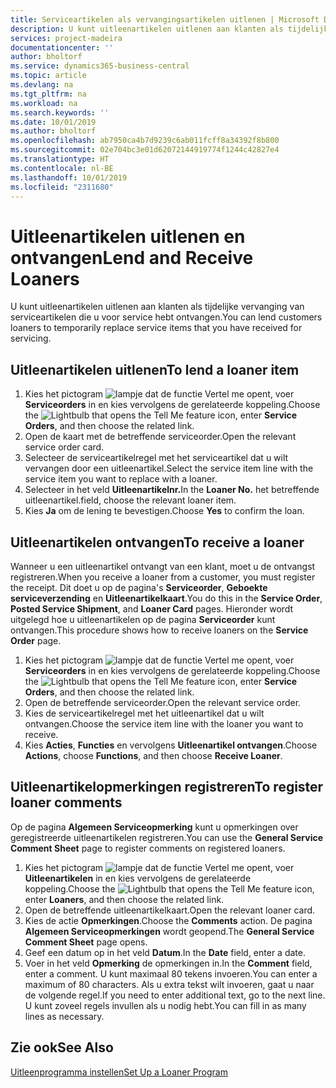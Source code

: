 ```yaml
---
title: Serviceartikelen als vervangingsartikelen uitlenen | Microsoft Docs
description: U kunt uitleenartikelen uitlenen aan klanten als tijdelijke vervanging van serviceartikelen die u voor service hebt ontvangen.
services: project-madeira
documentationcenter: ''
author: bholtorf
ms.service: dynamics365-business-central
ms.topic: article
ms.devlang: na
ms.tgt_pltfrm: na
ms.workload: na
ms.search.keywords: ''
ms.date: 10/01/2019
ms.author: bholtorf
ms.openlocfilehash: ab7950ca4b7d9239c6ab011fcff8a34392f8b800
ms.sourcegitcommit: 02e704bc3e01d62072144919774f1244c42827e4
ms.translationtype: HT
ms.contentlocale: nl-BE
ms.lasthandoff: 10/01/2019
ms.locfileid: "2311680"
---
```

# <a name="lend-and-receive-loaners"></a><span data-ttu-id="d461d-103">Uitleenartikelen uitlenen en ontvangen</span><span class="sxs-lookup"><span data-stu-id="d461d-103">Lend and Receive Loaners</span></span>
<span data-ttu-id="d461d-104">U kunt uitleenartikelen uitlenen aan klanten als tijdelijke vervanging van serviceartikelen die u voor service hebt ontvangen.</span><span class="sxs-lookup"><span data-stu-id="d461d-104">You can lend customers loaners to temporarily replace service items that you have received for servicing.</span></span>  
  
## <a name="to-lend-a-loaner-item"></a><span data-ttu-id="d461d-105">Uitleenartikelen uitlenen</span><span class="sxs-lookup"><span data-stu-id="d461d-105">To lend a loaner item</span></span>    
1. <span data-ttu-id="d461d-106">Kies het pictogram ![lampje dat de functie Vertel me opent](media/ui-search/search_small.png "Vertel me wat u wilt doen"), voer **Serviceorders** in en kies vervolgens de gerelateerde koppeling.</span><span class="sxs-lookup"><span data-stu-id="d461d-106">Choose the ![Lightbulb that opens the Tell Me feature](media/ui-search/search_small.png "Tell me what you want to do") icon, enter **Service Orders**, and then choose the related link.</span></span>  
2. <span data-ttu-id="d461d-107">Open de kaart met de betreffende serviceorder.</span><span class="sxs-lookup"><span data-stu-id="d461d-107">Open the relevant service order card.</span></span>  
3. <span data-ttu-id="d461d-108">Selecteer de serviceartikelregel met het serviceartikel dat u wilt vervangen door een uitleenartikel.</span><span class="sxs-lookup"><span data-stu-id="d461d-108">Select the service item line with the service item you want to replace with a loaner.</span></span>  
4. <span data-ttu-id="d461d-109">Selecteer in het veld **Uitleenartikelnr.**</span><span class="sxs-lookup"><span data-stu-id="d461d-109">In the **Loaner No.**</span></span> <span data-ttu-id="d461d-110">het betreffende uitleenartikel.</span><span class="sxs-lookup"><span data-stu-id="d461d-110">field, choose the relevant loaner item.</span></span>  
5. <span data-ttu-id="d461d-111">Kies **Ja** om de lening te bevestigen.</span><span class="sxs-lookup"><span data-stu-id="d461d-111">Choose **Yes** to confirm the loan.</span></span>  

## <a name="to-receive-a-loaner"></a><span data-ttu-id="d461d-112">Uitleenartikelen ontvangen</span><span class="sxs-lookup"><span data-stu-id="d461d-112">To receive a loaner</span></span>  
<span data-ttu-id="d461d-113">Wanneer u een uitleenartikel ontvangt van een klant, moet u de ontvangst registreren.</span><span class="sxs-lookup"><span data-stu-id="d461d-113">When you receive a loaner from a customer, you must register the receipt.</span></span> <span data-ttu-id="d461d-114">Dit doet u op de pagina's **Serviceorder**, **Geboekte serviceverzending** en **Uitleenartikelkaart**.</span><span class="sxs-lookup"><span data-stu-id="d461d-114">You do this in the **Service Order**, **Posted Service Shipment**, and **Loaner Card** pages.</span></span> <span data-ttu-id="d461d-115">Hieronder wordt uitgelegd hoe u uitleenartikelen op de pagina **Serviceorder** kunt ontvangen.</span><span class="sxs-lookup"><span data-stu-id="d461d-115">This procedure shows how to receive loaners on the **Service Order** page.</span></span>  
  
1. <span data-ttu-id="d461d-116">Kies het pictogram ![lampje dat de functie Vertel me opent](media/ui-search/search_small.png "Vertel me wat u wilt doen"), voer **Serviceorders** in en kies vervolgens de gerelateerde koppeling.</span><span class="sxs-lookup"><span data-stu-id="d461d-116">Choose the ![Lightbulb that opens the Tell Me feature](media/ui-search/search_small.png "Tell me what you want to do") icon, enter **Service Orders**, and then choose the related link.</span></span>  
2. <span data-ttu-id="d461d-117">Open de betreffende serviceorder.</span><span class="sxs-lookup"><span data-stu-id="d461d-117">Open the relevant service order.</span></span>  
3. <span data-ttu-id="d461d-118">Kies de serviceartikelregel met het uitleenartikel dat u wilt ontvangen.</span><span class="sxs-lookup"><span data-stu-id="d461d-118">Choose the service item line with the loaner you want to receive.</span></span>  
4. <span data-ttu-id="d461d-119">Kies **Acties**, **Functies** en vervolgens **Uitleenartikel ontvangen**.</span><span class="sxs-lookup"><span data-stu-id="d461d-119">Choose **Actions**, choose **Functions**, and then choose **Receive Loaner**.</span></span>  

## <a name="to-register-loaner-comments"></a><span data-ttu-id="d461d-120">Uitleenartikelopmerkingen registreren</span><span class="sxs-lookup"><span data-stu-id="d461d-120">To register loaner comments</span></span>  
<span data-ttu-id="d461d-121">Op de pagina **Algemeen Serviceopmerking** kunt u opmerkingen over geregistreerde uitleenartikelen registreren.</span><span class="sxs-lookup"><span data-stu-id="d461d-121">You can use the **General Service Comment Sheet** page to register comments on registered loaners.</span></span>  
  
1. <span data-ttu-id="d461d-122">Kies het pictogram ![lampje dat de functie Vertel me opent](media/ui-search/search_small.png "Vertel me wat u wilt doen"), voer **Uitleenartikelen** in en kies vervolgens de gerelateerde koppeling.</span><span class="sxs-lookup"><span data-stu-id="d461d-122">Choose the ![Lightbulb that opens the Tell Me feature](media/ui-search/search_small.png "Tell me what you want to do") icon, enter **Loaners**, and then choose the related link.</span></span>  
2. <span data-ttu-id="d461d-123">Open de betreffende uitleenartikelkaart.</span><span class="sxs-lookup"><span data-stu-id="d461d-123">Open the relevant loaner card.</span></span>  
3. <span data-ttu-id="d461d-124">Kies de actie **Opmerkingen**.</span><span class="sxs-lookup"><span data-stu-id="d461d-124">Choose the **Comments** action.</span></span> <span data-ttu-id="d461d-125">De pagina **Algemeen Serviceopmerkingen** wordt geopend.</span><span class="sxs-lookup"><span data-stu-id="d461d-125">The **General Service Comment Sheet** page opens.</span></span>  
4. <span data-ttu-id="d461d-126">Geef een datum op in het veld **Datum**.</span><span class="sxs-lookup"><span data-stu-id="d461d-126">In the **Date** field, enter a date.</span></span>  
5. <span data-ttu-id="d461d-127">Voer in het veld **Opmerking** de opmerkingen in.</span><span class="sxs-lookup"><span data-stu-id="d461d-127">In the **Comment** field, enter a comment.</span></span> <span data-ttu-id="d461d-128">U kunt maximaal 80 tekens invoeren.</span><span class="sxs-lookup"><span data-stu-id="d461d-128">You can enter a maximum of 80 characters.</span></span> <span data-ttu-id="d461d-129">Als u extra tekst wilt invoeren, gaat u naar de volgende regel.</span><span class="sxs-lookup"><span data-stu-id="d461d-129">If you need to enter additional text, go to the next line.</span></span> <span data-ttu-id="d461d-130">U kunt zoveel regels invullen als u nodig hebt.</span><span class="sxs-lookup"><span data-stu-id="d461d-130">You can fill in as many lines as necessary.</span></span>  
  
## <a name="see-also"></a><span data-ttu-id="d461d-131">Zie ook</span><span class="sxs-lookup"><span data-stu-id="d461d-131">See Also</span></span>  
[<span data-ttu-id="d461d-132">Uitleenprogramma instellen</span><span class="sxs-lookup"><span data-stu-id="d461d-132">Set Up a Loaner Program</span></span>](service-how-setup-loaner-program.md)   
